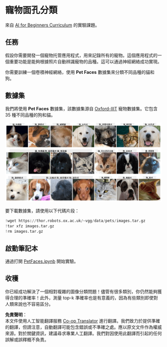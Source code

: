 <!--
CO_OP_TRANSLATOR_METADATA:
{
  "original_hash": "f3d2cee9cb3c52160419e560c57a690e",
  "translation_date": "2025-08-24T22:00:15+00:00",
  "source_file": "lessons/4-ComputerVision/07-ConvNets/lab/README.md",
  "language_code": "hk"
}
-->
# 寵物面孔分類

來自 [AI for Beginners Curriculum](https://github.com/microsoft/ai-for-beginners) 的實驗課題。

## 任務

假設你需要開發一個寵物托管應用程式，用來記錄所有的寵物。這個應用程式的一個重要功能是能夠根據照片自動辨識寵物的品種。這可以通過神經網絡成功實現。

你需要訓練一個卷積神經網絡，使用 **Pet Faces** 數據集來分類不同品種的貓和狗。

## 數據集

我們將使用 **Pet Faces** 數據集，該數據集源自 [Oxford-IIIT](https://www.robots.ox.ac.uk/~vgg/data/pets/) 寵物數據集。它包含 35 種不同品種的狗和貓。

![我們將處理的數據集](../../../../../../translated_images/data.50b2a9d5484bdbf0f52f5765b381cec9efe2bd296a98f007f90bedb6ac67f2a8.hk.png)

要下載數據集，請使用以下代碼片段：

```python
!wget https://thor.robots.ox.ac.uk/~vgg/data/pets/images.tar.gz
!tar xfz images.tar.gz
!rm images.tar.gz
```

## 啟動筆記本

通過打開 [PetFaces.ipynb](../../../../../../lessons/4-ComputerVision/07-ConvNets/lab/PetFaces.ipynb) 開始實驗。

## 收穫

你已經成功解決了一個相對複雜的圖像分類問題！儘管有很多類別，你仍然能夠獲得合理的準確率！此外，測量 top-k 準確率也是有意義的，因為有些類別即使對人類來說也不容易區分。

**免責聲明**：  
本文件使用人工智能翻譯服務 [Co-op Translator](https://github.com/Azure/co-op-translator) 進行翻譯。我們致力於提供準確的翻譯，但請注意，自動翻譯可能包含錯誤或不準確之處。應以原文文件作為權威來源。對於關鍵資訊，建議尋求專業人工翻譯。我們對因使用此翻譯而引起的任何誤解或誤釋概不負責。